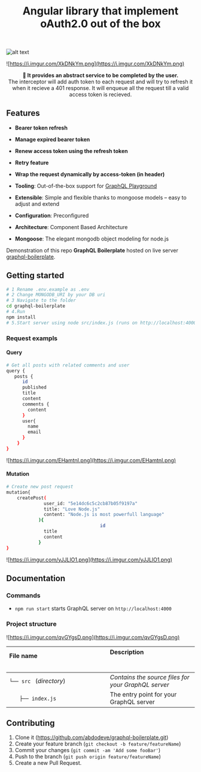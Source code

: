 

<h1 align="center"><strong>Angular library that implement oAuth2.0 out of the box</strong></h1>

<br />

![alt text](https://imgur.com/lIi4YrZ.png)

![https://i.imgur.com/XkDNkYm.png](https://i.imgur.com/XkDNkYm.png)
<br />
<div align="center"><strong>🚀 It provides an abstract service to be completed by the user.</strong></div>
<div align="center">The interceptor will add auth token to each request and will try to refresh it when it recieve a 401 response. It will enqueue all the request till a valid access token is recieved.</div>

## Features

- **Bearer token refresh**

- **Manage expired bearer token**

- **Renew access token using the refresh token**

 - **Retry feature**
 
  - **Wrap the request dynamically  by access-token (in header)**

- **Tooling**: Out-of-the-box support for [GraphQL Playground](https://github.com/prisma/graphql-playground)
- **Extensible**: Simple and flexible thanks to mongoose models – easy to adjust and extend

- **Configuration**: Preconfigured

- **Architecture**: Component Based Architecture

- **Mongoose**: The elegant mongodb object modeling for node.js

Demonstration of this repo **GraphQL Boilerplate** hosted on live server [graphql-boilerplate](http://graphql.abdelhadidev.com).


## Getting started

```sh
# 1 Rename .env.example as .env 
# 2 Change MONGODB_URI by your DB uri
# 3 Navigate to the folder
cd graphql-boilerplate
# 4.Run 
npm install
# 5.Start server using node src/index.js (runs on http://localhost:4000) and open in GraphQL Playground
```

### Request exampls
#### Query
```sh
# Get all posts with related comments and user
query {
   posts {
      id
      published
      title
      content
      comments {
      	content
      }
      user{
        name
        email
      }
    }
}
```

![https://i.imgur.com/EHamtnI.png](https://i.imgur.com/EHamtnI.png)


#### Mutation
```sh
# Create new post request
mutation{
	createPost(
              user_id: "5e14dc6c5c2cb87b05f9197a"
              title: "Love Node.js"
              content: "Node.js is most powerfull language"
            ){
							       id
              title
              content
            }
}
```

![https://i.imgur.com/yJJLlO1.png](https://i.imgur.com/yJJLlO1.png)

## Documentation

### Commands

* `npm run start` starts GraphQL server on `http://localhost:4000`

### Project structure

![https://i.imgur.com/qvGYgsD.png](https://i.imgur.com/qvGYgsD.png)

| File name 　　　　　　　　　　　　　　| Description 　　　　　　　　<br><br>| 
| :--  | :--         |
| `└── src ` (_directory_) | _Contains the source files for your GraphQL server_ |
| `　　├── index.js` | The entry point for your GraphQL server |


## Contributing

1. Clone it (<https://github.com/abdodeve/graphql-boilerplate.git>)
2. Create your feature branch (`git checkout -b feature/featureName`)
3. Commit your changes (`git commit -am 'Add some fooBar'`)
4. Push to the branch (`git push origin feature/featureName`)
5. Create a new Pull Request.
